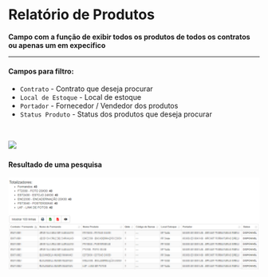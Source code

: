 # Relatório de Produtos
**Campo com a função de exibir todos os produtos de todos os contratos ou apenas um em expecifico**
***

#### **Campos para filtro**:

* `Contrato` - Contrato que deseja procurar
* `Local de Estoque` - Local de estoque
* `Portador` - Fornecedor / Vendedor dos produtos
* `Status Produto` - Status dos produtos que deseja procurar
<br>

![](../../../img/relat%C3%B3rioProdutos.png)

#### Resultado de uma pesquisa

![](../../../img/resultadoPesquisa.jpg)